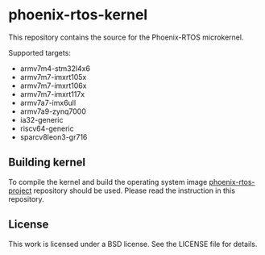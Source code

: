 # phoenix-rtos-kernel
This repository contains the source for the Phoenix-RTOS microkernel.

Supported targets:

 * armv7m4-stm32l4x6
 * armv7m7-imxrt105x
 * armv7m7-imxrt106x
 * armv7m7-imxrt117x
 * armv7a7-imx6ull
 * armv7a9-zynq7000
 * ia32-generic
 * riscv64-generic
 * sparcv8leon3-gr716

## Building kernel
To compile the kernel and build the operating system image [phoenix-rtos-project](https://github.com/phoenix-rtos/phoenix-rtos-project) repository should be used. Please read the instruction in this repository.

## License
This work is licensed under a BSD license. See the LICENSE file for details.
